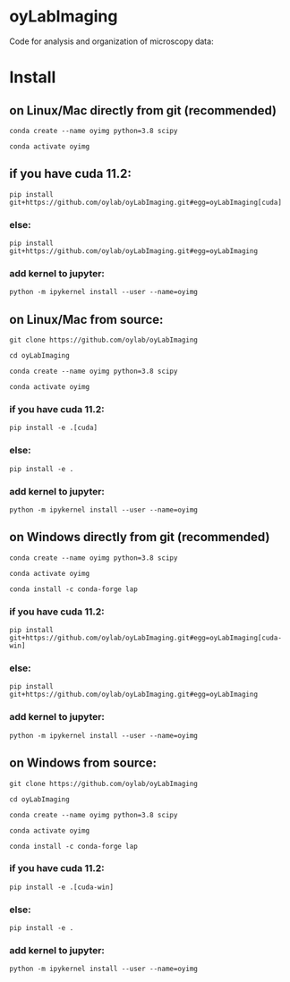 # oyLabImaging
Code for analysis and organization of microscopy data:


# Install 

## on Linux/Mac directly from git (recommended)

```
conda create --name oyimg python=3.8 scipy

conda activate oyimg
```
## if you have cuda 11.2:

`pip install git+https://github.com/oylab/oyLabImaging.git#egg=oyLabImaging[cuda]`

### **else:**

`pip install git+https://github.com/oylab/oyLabImaging.git#egg=oyLabImaging`

### **add kernel to jupyter:**

`python -m ipykernel install --user --name=oyimg`



## on Linux/Mac from source:
```
git clone https://github.com/oylab/oyLabImaging

cd oyLabImaging

conda create --name oyimg python=3.8 scipy

conda activate oyimg
```
### **if you have cuda 11.2:**
`pip install -e .[cuda]`

### **else:**

`pip install -e .`

### **add kernel to jupyter:**

`python -m ipykernel install --user --name=oyimg`



## on Windows directly from git (recommended)

```
conda create --name oyimg python=3.8 scipy

conda activate oyimg

conda install -c conda-forge lap
```
### **if you have cuda 11.2:**


`pip install git+https://github.com/oylab/oyLabImaging.git#egg=oyLabImaging[cuda-win]`

### **else:**

`pip install git+https://github.com/oylab/oyLabImaging.git#egg=oyLabImaging`

### **add kernel to jupyter:**

`python -m ipykernel install --user --name=oyimg`


## on Windows from source:

```
git clone https://github.com/oylab/oyLabImaging

cd oyLabImaging

conda create --name oyimg python=3.8 scipy

conda activate oyimg

conda install -c conda-forge lap
```

### **if you have cuda 11.2:**
`pip install -e .[cuda-win]`

### **else:**

`pip install -e .`

### **add kernel to jupyter:**

`python -m ipykernel install --user --name=oyimg`



